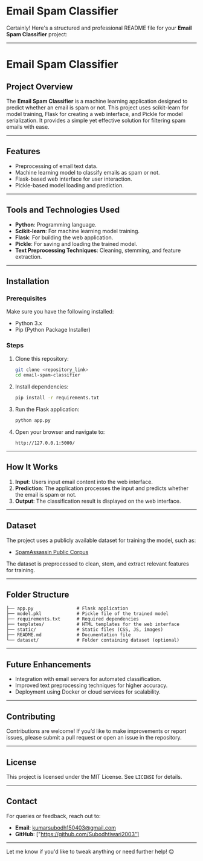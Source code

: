# Email Spam Classifier
Certainly! Here's a structured and professional README file for your **Email Spam Classifier** project:

---

# Email Spam Classifier

## Project Overview
The **Email Spam Classifier** is a machine learning application designed to predict whether an email is spam or not. This project uses scikit-learn for model training, Flask for creating a web interface, and Pickle for model serialization. It provides a simple yet effective solution for filtering spam emails with ease.

---

## Features
- Preprocessing of email text data.
- Machine learning model to classify emails as spam or not.
- Flask-based web interface for user interaction.
- Pickle-based model loading and prediction.

---

## Tools and Technologies Used
- **Python**: Programming language.
- **Scikit-learn**: For machine learning model training.
- **Flask**: For building the web application.
- **Pickle**: For saving and loading the trained model.
- **Text Preprocessing Techniques**: Cleaning, stemming, and feature extraction.

---

## Installation

### Prerequisites
Make sure you have the following installed:
- Python 3.x
- Pip (Python Package Installer)

### Steps
1. Clone this repository:
   ```bash
   git clone <repository_link>
   cd email-spam-classifier
   ```
2. Install dependencies:
   ```bash
   pip install -r requirements.txt
   ```
3. Run the Flask application:
   ```bash
   python app.py
   ```
4. Open your browser and navigate to:
   ```
   http://127.0.0.1:5000/
   ```

---

## How It Works
1. **Input**: Users input email content into the web interface.
2. **Prediction**: The application processes the input and predicts whether the email is spam or not.
3. **Output**: The classification result is displayed on the web interface.

---

## Dataset
The project uses a publicly available dataset for training the model, such as:
- [SpamAssassin Public Corpus](https://spamassassin.apache.org/publiccorpus/)

The dataset is preprocessed to clean, stem, and extract relevant features for training.

---

## Folder Structure
```plaintext
├── app.py                # Flask application
├── model.pkl             # Pickle file of the trained model
├── requirements.txt      # Required dependencies
├── templates/            # HTML templates for the web interface
├── static/               # Static files (CSS, JS, images)
├── README.md             # Documentation file
└── dataset/              # Folder containing dataset (optional)
```

---

## Future Enhancements
- Integration with email servers for automated classification.
- Improved text preprocessing techniques for higher accuracy.
- Deployment using Docker or cloud services for scalability.

---

## Contributing
Contributions are welcome! If you’d like to make improvements or report issues, please submit a pull request or open an issue in the repository.

---

## License
This project is licensed under the MIT License. See `LICENSE` for details.

---

## Contact
For queries or feedback, reach out to:
- **Email**: kumarsubodh150403@gmail.com
- **GitHub**: ["https://github.com/Subodhtiwari2003"]

---

Let me know if you'd like to tweak anything or need further help! 😊
